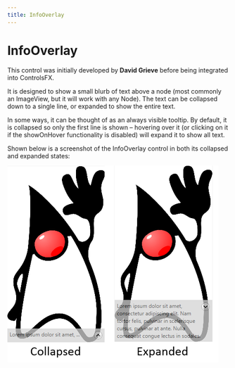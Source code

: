 ```yaml
---
title: InfoOverlay
---
```


# InfoOverlay

This control was initially developed by **David Grieve** before being integrated into ControlsFX.

It is designed to show a small blurb of text above a node (most commonly an ImageView, but it will work with any Node).
The text can be collapsed down to a single line, or expanded to show the entire text.

In some ways, it can be thought of as an always visible tooltip.
By default, it is collapsed so only the first line is shown – hovering over it (or clicking on it if the showOnHover functionality is disabled) will expand it to show all text.

Shown below is a screenshot of the InfoOverlay control in both its collapsed and expanded states:

![The InfoOverlay control](/images/features/infoOverlay.png "The InfoOverlay control")